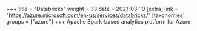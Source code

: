 +++
title = "Databricks"
weight = 33
date = 2021-03-10
[extra]
link = "https://azure.microsoft.com/en-us/services/databricks/"
[taxonomies]
groups = ["azure"]
+++
Apache Spark-based analytics platform for Azure

